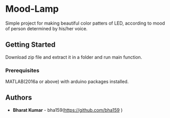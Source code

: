 # Mood-Lamp
Simple project for making beautiful color patters of LED, according to mood of person determined by his/her voice.

## Getting Started
Download zip file and extract it in a folder and run main function.

### Prerequisites
MATLAB(2016a or above) with arduino packages installed.

## Authors
* **Bharat Kumar** - bha159(https://github.com/bha159 )
